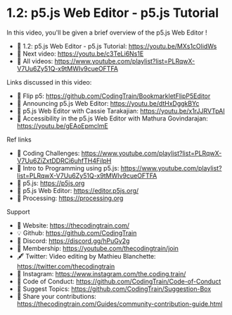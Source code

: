  # 1.2: p5.js Web Editor - p5.js Tutorial
 
In this video, you'll be given a brief overview of the p5.js Web Editor !  

-   🔗  1.2: p5.js Web Editor - p5.js Tutorial: https://youtu.be/MXs1cOlidWs
-   🎥  Next video: https://youtu.be/c3TeLi6Ns1E 
-   🎥  All videos: https://www.youtube.com/playlist?list=PLRqwX-V7Uu6Zy51Q-x9tMWIv9cueOFTFA

Links discussed in this video:
-   🔗  Flip p5: https://github.com/CodingTrain/BookmarkletFlipP5Editor 
-   🎥  Announcing p5.js Web Editor: https://youtu.be/dtHxDggkBYc 
-   🎥  p5.js Web Editor with Cassie Tarakajian: https://youtu.be/x1rJJRVTpAI 
-   🎥  Accessibility in the p5.js Web Editor with Mathura Govindarajan: https://youtu.be/gEAoEpmclmE 

Ref links
-   🎥  Coding Challenges: https://www.youtube.com/playlist?list=PLRqwX-V7Uu6ZiZxtDDRCi6uhfTH4FilpH
-   🎥  Intro to Programming using p5.js: https://www.youtube.com/playlist?list=PLRqwX-V7Uu6Zy51Q-x9tMWIv9cueOFTFA
-   🔗 p5.js: https://p5js.org
-   🔗 p5.js Web Editor: https://editor.p5js.org/ 
-   🔗 Processing: https://processing.org

Support
-   🚂  Website: https://thecodingtrain.com/
-   💡  Github: https://github.com/CodingTrain
-   💬  Discord: https://discord.gg/hPuGy2g
-   💖  Membership: https://youtube.com/thecodingtrain/join
-   🖋️  Twitter: Video editing by Mathieu Blanchette: https://twitter.com/thecodingtrain
-   📸  Instagram: https://www.instagram.com/the.coding.train/
-   📄  Code of Conduct: https://github.com/CodingTrain/Code-of-Conduct
-   🚩  Suggest Topics: https://github.com/CodingTrain/Suggestion-Box
-   👾  Share your contributions: https://thecodingtrain.com/Guides/community-contribution-guide.html
